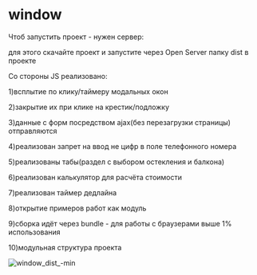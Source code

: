 # window
Чтоб запустить проект - нужен сервер:

для этого скачайте проект и запустите через Open Server папку dist в проекте

Со стороны JS реализовано:

1)всплытие по клику/таймеру модальных окон

2)закрытие их при клике на крестик/подложку

3)данные с форм посредством ajax(без перезагрузки страницы) отправляются

4)реализован запрет на ввод не цифр в поле телефонного номера

5)реализованы табы(раздел с выбором остекления и балкона)

6)реализован калькулятор для расчёта стоимости

7)реализован таймер дедлайна

8)открытие примеров работ как модуль

9)сборка идёт через bundle - для работы с браузерами выше 1% использования

10)модульная структура проекта 

![window_dist_-min](https://user-images.githubusercontent.com/84288756/199284449-faade87f-45ae-4f78-97a7-bd2c1bca6f7e.png)
